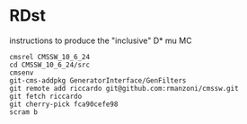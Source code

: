 # RDst

instructions to produce the "inclusive" D* mu MC

```
cmsrel CMSSW_10_6_24
cd CMSSW_10_6_24/src
cmsenv
git-cms-addpkg GeneratorInterface/GenFilters
git remote add riccardo git@github.com:rmanzoni/cmssw.git
git fetch riccardo
git cherry-pick fca90cefe98
scram b
```

